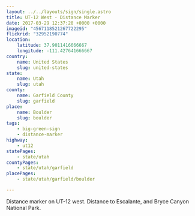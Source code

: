 ```yaml
---
layout: ../../layouts/sign/single.astro
title: UT-12 West - Distance Marker
date: 2017-03-29 12:37:20 +0000 +0000
imageid: "4567118521267722295"
flickrid: "32952190774"
location:
    latitude: 37.9011416666667
    longitude: -111.427641666667
country:
    name: United States
    slug: united-states
state:
    name: Utah
    slug: utah
county:
    name: Garfield County
    slug: garfield
place:
    name: Boulder
    slug: boulder
tags:
    - big-green-sign
    - distance-marker
highway:
    - ut12
statePages:
    - state/utah
countyPages:
    - state/utah/garfield
placePages:
    - state/utah/garfield/boulder

---
```

Distance marker on UT-12 west.  Distance to Escalante, and Bryce Canyon National Park.